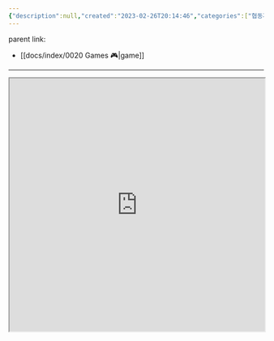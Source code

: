 ```yaml
---
{"description":null,"created":"2023-02-26T20:14:46","categories":["협동게임","2인 협동"],"aliases":null,"tags":["game/co_op"],"updated":"2023-07-15T21:33:03","title":"Unravel Two","dg-publish":true,"permalink":"/docs/Unravel Two/","dgPassFrontmatter":true}
---
```


parent link: 
- [[docs/index/0020 Games 🎮\|game]]

---

<iframe src="https://store.steampowered.com/app/1225570/Unravel_Two/" width="100%" height="500" title="steam page"></iframe>
